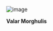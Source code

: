 ![image](https://github.com/ParkerStones/temperaturecalc/assets/38376474/bf4c8f8d-fc44-4044-a513-75ff10c5a316)



**Valar Morghulis**

